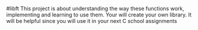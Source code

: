 #libft
This project is about understanding the way these functions work,
implementing and learning to use them. Your will create your own library. It will be
helpful since you will use it in your next C school assignments
